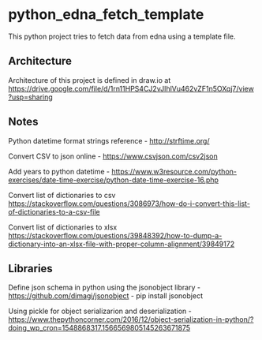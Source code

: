 # python_edna_fetch_template
This python project tries to fetch data from edna using a template file.

## Architecture
Architecture of this project is defined in draw.io at https://drive.google.com/file/d/1rn11HPS4CJ2vJIhlVu462vZF1n5OXqj7/view?usp=sharing


## Notes
Python datetime format strings reference  - http://strftime.org/

Convert CSV to json online - https://www.csvjson.com/csv2json

Add years to python datetime - https://www.w3resource.com/python-exercises/date-time-exercise/python-date-time-exercise-16.php


Convert list of dictionaries to csv https://stackoverflow.com/questions/3086973/how-do-i-convert-this-list-of-dictionaries-to-a-csv-file

Convert list of dictionaries to xlsx https://stackoverflow.com/questions/39848392/how-to-dump-a-dictionary-into-an-xlsx-file-with-proper-column-alignment/39849172


## Libraries
Define json schema in python using the jsonobject library - https://github.com/dimagi/jsonobject - pip install jsonobject

Using pickle for object serializarion and deserialization - https://www.thepythoncorner.com/2016/12/object-serialization-in-python/?doing_wp_cron=1548868317.1566569805145263671875
